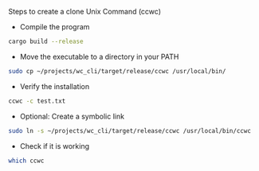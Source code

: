Steps to create a clone Unix Command (ccwc)

- Compile the program
```bash 
cargo build --release
```

- Move the executable to a directory in your PATH
```bash
sudo cp ~/projects/wc_cli/target/release/ccwc /usr/local/bin/
```

- Verify the installation
```bash
ccwc -c test.txt
```

- Optional: Create a symbolic link
```bash
sudo ln -s ~/projects/wc_cli/target/release/ccwc /usr/local/bin/ccwc
```

- Check if it is working
```bash
which ccwc
```


